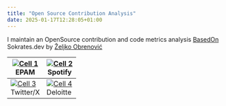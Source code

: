 ```yaml
---
title: "Open Source Contribution Analysis"
date: 2025-01-17T12:28:05+01:00
---
```


I maintain an OpenSource contribution and code metrics analysis [BasedOn](https://sokrates.dev) Sokrates.dev by [Željko Obrenović](https://obren.io/) 

| [![Cell 1](/images/epam.png)](https://d3vu3vw5uyxhig.cloudfront.net/epam/_sokrates_landscape)<br>EPAM | [![Cell 2](/images/spotify.png)](https://d3vu3vw5uyxhig.cloudfront.net/spotify/_sokrates_landscape) <br> Spotify|
|--------------------------------------------------|--------------------------------------------------|
| [![Cell 3](/images/twitter.png)](https://d3vu3vw5uyxhig.cloudfront.net/twitter/_sokrates_landscape)<br>Twitter/X | [![Cell 4](/images/Deloitte.png)](https://d3vu3vw5uyxhig.cloudfront.net/DeloitteAU/_sokrates_landscape)<br>Deloitte |

